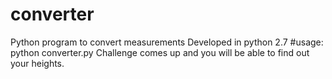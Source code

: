 # converter
Python program to convert measurements
Developed in python 2.7
#usage:
python converter.py
Challenge comes up and you will be able to find out your heights.
